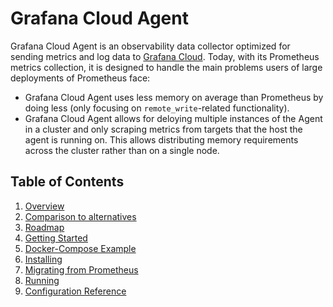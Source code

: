 # Grafana Cloud Agent

Grafana Cloud Agent is an observability data collector optimized for sending
metrics and log data to [Grafana Cloud](https://grafana.com/products/cloud/).
Today, with its Prometheus metrics collection, it is designed to handle the
main problems users of large deployments of Prometheus face:

- Grafana Cloud Agent uses less memory on average than Prometheus by doing less
  (only focusing on `remote_write`-related functionality).
- Grafana Cloud Agent allows for deloying multiple instances of the Agent in a
  cluster and only scraping metrics from targets that the host the agent is
  running on. This allows distributing memory requirements across the cluster
  rather than on a single node.

## Table of Contents

1. [Overview](./overview.md)
  1. [Comparison to alternatives](./overview.md#comparison-to-alternatives)
  2. [Roadmap](./overview.md#roadmap)
2. [Getting Started](./getting-started.md)
  1. [Docker-Compose Example](./getting-started.md#docker_compose-example)
  2. [Installing](./getting-started.md#installing)
  3. [Migrating from Prometheus](./getting-started.md#migrating-from-prometheus)
  4. [Running](./getting-started.md#running)
3. [Configuration Reference](./configuration-reference.md)
